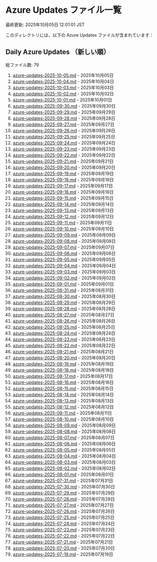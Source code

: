 # Azure Updates ファイル一覧

最終更新: 2025年10月05日 12:01:01 JST

このディレクトリには、以下の Azure Updates ファイルが含まれています：

## Daily Azure Updates （新しい順）

総ファイル数: 79

1. [azure-updates-2025-10-05.md](./azure-updates-2025-10-05.md) - 2025年10月05日
2. [azure-updates-2025-10-04.md](./azure-updates-2025-10-04.md) - 2025年10月04日
3. [azure-updates-2025-10-03.md](./azure-updates-2025-10-03.md) - 2025年10月03日
4. [azure-updates-2025-10-02.md](./azure-updates-2025-10-02.md) - 2025年10月02日
5. [azure-updates-2025-10-01.md](./azure-updates-2025-10-01.md) - 2025年10月01日
6. [azure-updates-2025-09-30.md](./azure-updates-2025-09-30.md) - 2025年09月30日
7. [azure-updates-2025-09-29.md](./azure-updates-2025-09-29.md) - 2025年09月29日
8. [azure-updates-2025-09-28.md](./azure-updates-2025-09-28.md) - 2025年09月28日
9. [azure-updates-2025-09-27.md](./azure-updates-2025-09-27.md) - 2025年09月27日
10. [azure-updates-2025-09-26.md](./azure-updates-2025-09-26.md) - 2025年09月26日
11. [azure-updates-2025-09-25.md](./azure-updates-2025-09-25.md) - 2025年09月25日
12. [azure-updates-2025-09-24.md](./azure-updates-2025-09-24.md) - 2025年09月24日
13. [azure-updates-2025-09-23.md](./azure-updates-2025-09-23.md) - 2025年09月23日
14. [azure-updates-2025-09-22.md](./azure-updates-2025-09-22.md) - 2025年09月22日
15. [azure-updates-2025-09-21.md](./azure-updates-2025-09-21.md) - 2025年09月21日
16. [azure-updates-2025-09-20.md](./azure-updates-2025-09-20.md) - 2025年09月20日
17. [azure-updates-2025-09-19.md](./azure-updates-2025-09-19.md) - 2025年09月19日
18. [azure-updates-2025-09-18.md](./azure-updates-2025-09-18.md) - 2025年09月18日
19. [azure-updates-2025-09-17.md](./azure-updates-2025-09-17.md) - 2025年09月17日
20. [azure-updates-2025-09-16.md](./azure-updates-2025-09-16.md) - 2025年09月16日
21. [azure-updates-2025-09-15.md](./azure-updates-2025-09-15.md) - 2025年09月15日
22. [azure-updates-2025-09-14.md](./azure-updates-2025-09-14.md) - 2025年09月14日
23. [azure-updates-2025-09-13.md](./azure-updates-2025-09-13.md) - 2025年09月13日
24. [azure-updates-2025-09-12.md](./azure-updates-2025-09-12.md) - 2025年09月12日
25. [azure-updates-2025-09-11.md](./azure-updates-2025-09-11.md) - 2025年09月11日
26. [azure-updates-2025-09-10.md](./azure-updates-2025-09-10.md) - 2025年09月10日
27. [azure-updates-2025-09-09.md](./azure-updates-2025-09-09.md) - 2025年09月09日
28. [azure-updates-2025-09-08.md](./azure-updates-2025-09-08.md) - 2025年09月08日
29. [azure-updates-2025-09-07.md](./azure-updates-2025-09-07.md) - 2025年09月07日
30. [azure-updates-2025-09-06.md](./azure-updates-2025-09-06.md) - 2025年09月06日
31. [azure-updates-2025-09-05.md](./azure-updates-2025-09-05.md) - 2025年09月05日
32. [azure-updates-2025-09-04.md](./azure-updates-2025-09-04.md) - 2025年09月04日
33. [azure-updates-2025-09-03.md](./azure-updates-2025-09-03.md) - 2025年09月03日
34. [azure-updates-2025-09-02.md](./azure-updates-2025-09-02.md) - 2025年09月02日
35. [azure-updates-2025-09-01.md](./azure-updates-2025-09-01.md) - 2025年09月01日
36. [azure-updates-2025-08-31.md](./azure-updates-2025-08-31.md) - 2025年08月31日
37. [azure-updates-2025-08-30.md](./azure-updates-2025-08-30.md) - 2025年08月30日
38. [azure-updates-2025-08-29.md](./azure-updates-2025-08-29.md) - 2025年08月29日
39. [azure-updates-2025-08-28.md](./azure-updates-2025-08-28.md) - 2025年08月28日
40. [azure-updates-2025-08-27.md](./azure-updates-2025-08-27.md) - 2025年08月27日
41. [azure-updates-2025-08-26.md](./azure-updates-2025-08-26.md) - 2025年08月26日
42. [azure-updates-2025-08-25.md](./azure-updates-2025-08-25.md) - 2025年08月25日
43. [azure-updates-2025-08-24.md](./azure-updates-2025-08-24.md) - 2025年08月24日
44. [azure-updates-2025-08-23.md](./azure-updates-2025-08-23.md) - 2025年08月23日
45. [azure-updates-2025-08-22.md](./azure-updates-2025-08-22.md) - 2025年08月22日
46. [azure-updates-2025-08-21.md](./azure-updates-2025-08-21.md) - 2025年08月21日
47. [azure-updates-2025-08-20.md](./azure-updates-2025-08-20.md) - 2025年08月20日
48. [azure-updates-2025-08-19.md](./azure-updates-2025-08-19.md) - 2025年08月19日
49. [azure-updates-2025-08-18.md](./azure-updates-2025-08-18.md) - 2025年08月18日
50. [azure-updates-2025-08-17.md](./azure-updates-2025-08-17.md) - 2025年08月17日
51. [azure-updates-2025-08-16.md](./azure-updates-2025-08-16.md) - 2025年08月16日
52. [azure-updates-2025-08-15.md](./azure-updates-2025-08-15.md) - 2025年08月15日
53. [azure-updates-2025-08-14.md](./azure-updates-2025-08-14.md) - 2025年08月14日
54. [azure-updates-2025-08-13.md](./azure-updates-2025-08-13.md) - 2025年08月13日
55. [azure-updates-2025-08-12.md](./azure-updates-2025-08-12.md) - 2025年08月12日
56. [azure-updates-2025-08-11.md](./azure-updates-2025-08-11.md) - 2025年08月11日
57. [azure-updates-2025-08-10.md](./azure-updates-2025-08-10.md) - 2025年08月10日
58. [azure-updates-2025-08-09.md](./azure-updates-2025-08-09.md) - 2025年08月09日
59. [azure-updates-2025-08-08.md](./azure-updates-2025-08-08.md) - 2025年08月08日
60. [azure-updates-2025-08-07.md](./azure-updates-2025-08-07.md) - 2025年08月07日
61. [azure-updates-2025-08-06.md](./azure-updates-2025-08-06.md) - 2025年08月06日
62. [azure-updates-2025-08-05.md](./azure-updates-2025-08-05.md) - 2025年08月05日
63. [azure-updates-2025-08-04.md](./azure-updates-2025-08-04.md) - 2025年08月04日
64. [azure-updates-2025-08-03.md](./azure-updates-2025-08-03.md) - 2025年08月03日
65. [azure-updates-2025-08-02.md](./azure-updates-2025-08-02.md) - 2025年08月02日
66. [azure-updates-2025-08-01.md](./azure-updates-2025-08-01.md) - 2025年08月01日
67. [azure-updates-2025-07-31.md](./azure-updates-2025-07-31.md) - 2025年07月31日
68. [azure-updates-2025-07-30.md](./azure-updates-2025-07-30.md) - 2025年07月30日
69. [azure-updates-2025-07-29.md](./azure-updates-2025-07-29.md) - 2025年07月29日
70. [azure-updates-2025-07-28.md](./azure-updates-2025-07-28.md) - 2025年07月28日
71. [azure-updates-2025-07-27.md](./azure-updates-2025-07-27.md) - 2025年07月27日
72. [azure-updates-2025-07-26.md](./azure-updates-2025-07-26.md) - 2025年07月26日
73. [azure-updates-2025-07-25.md](./azure-updates-2025-07-25.md) - 2025年07月25日
74. [azure-updates-2025-07-24.md](./azure-updates-2025-07-24.md) - 2025年07月24日
75. [azure-updates-2025-07-23.md](./azure-updates-2025-07-23.md) - 2025年07月23日
76. [azure-updates-2025-07-22.md](./azure-updates-2025-07-22.md) - 2025年07月22日
77. [azure-updates-2025-07-21.md](./azure-updates-2025-07-21.md) - 2025年07月21日
78. [azure-updates-2025-07-20.md](./azure-updates-2025-07-20.md) - 2025年07月20日
79. [azure-updates-2025-07-19.md](./azure-updates-2025-07-19.md) - 2025年07月19日
